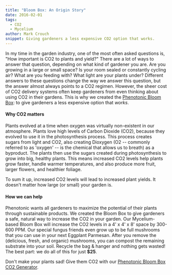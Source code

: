 ```yaml
---
title: "Bloom Box: An Origin Story"
date: 2016-02-01
tags:
  - CO2
  - Mycelium
author: Mark Crouch
snippet: Giving gardeners a less expensive CO2 option that works.
---
```


In my time in the garden industry, one of the most often asked questions is, "How important is CO2 to plants and yield?" There are a lot of ways to answer that question, depending on what kind of gardener you are. Are you growing in a large or small space? Is your room sealed or constantly cycling air? What are you feeding with? What light are your plants under? Different answers to these questions change the way we answer this question, but the answer almost always points to a CO2 regimen. However, the sheer cost of CO2 delivery systems often keep gardeners from even thinking about using CO2 in their gardens. This is why we created the [Phenotonic Bloom Box](/store/bloom-box): to give gardeners a less expensive option that *works*.

#### Why CO2 matters

Plants evolved at a time when oxygen was virtually non-existent in our atmosphere. Plants love high levels of Carbon Dioxide (CO2), because they evolved to use it in the photosynthesis process. This process creates sugars from light and CO2, also creating Dioxygen (O2 -- commonly referred to as 'oxygen' -- is the chemical that allows us to breath) as a byproduct. The plants then use the sugars created during photosynthesis to grow into big, healthy plants. This means increased CO2 levels help plants grow faster, handle warmer temperatures, and also produce more fruit, larger flowers, and healthier foliage.

To sum it up, increased CO2 levels will lead to increased plant yields. It doesn't matter how large (or small) your garden is.

#### How we can help

Phenotonic wants all gardeners to maximize the potential of their plants through sustainable products. We created the Bloom Box to give gardeners a safe, natural way to increase the CO2 in your garden. Our Mycelium-based Bloom Box will increase the CO2 levels in a 4' x 4' x 8' space by 300-600 PPM. Our special fungus friends even grow up to be full mushrooms that you can use in your next Eggplant Parmesan. After you remove the (delicious, fresh, and organic) mushrooms, you can compost the remaining substrate into your soil. Recycle the bag & hanger and nothing gets wasted! The best part: we do all of this for just **$25**.

Don't make your plants sad! Give them CO2 with our [Phenotonic Bloom Box CO2 Generator](/store/bloom-box).
